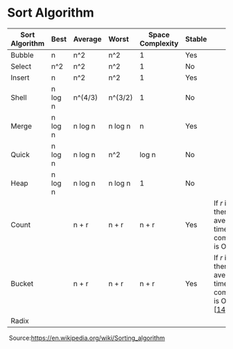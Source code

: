 # Sort Algorithm



| Sort Algorithm | Best    | Average | Worst   | Space Complexity | Stable |                                                              |
| -------------- | ------- | ------- | :------ | ---------------- | ------ | ------------------------------------------------------------ |
| Bubble         | n       | n^2     | n^2     | 1                | Yes    |                                                              |
| Select         | n^2     | n^2     | n^2     | 1                | No     |                                                              |
| Insert         | n       | n^2     | n^2     | 1                | Yes    |                                                              |
| Shell          | n log n | n^(4/3) | n^(3/2) | 1                | No     |                                                              |
| Merge          | n log n | n log n | n log n | n                | Yes    |                                                              |
| Quick          | n log n | n log n | n^2     | log n            | No     |                                                              |
| Heap           | n log n | n log n | n log n | 1                | No     |                                                              |
| Count          |         | n + r   | n + r   | n + r            | Yes    | If *r* is O(n), then average time complexity is  O(n).       |
| Bucket         |         | n + r   | n + r   | n + r            | Yes    | If *r* is O(n), then average time complexity is  O(n).[[14\]](https://en.wikipedia.org/wiki/Sorting_algorithm#cite_note-clrs-14) |
| Radix          |         |         |         |                  |        |                                                              |

​					Source:https://en.wikipedia.org/wiki/Sorting_algorithm

